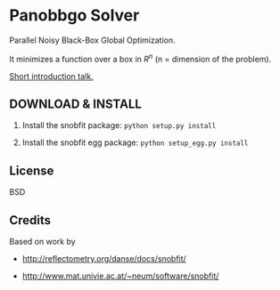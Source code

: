 # Panobbgo Solver

Parallel Noisy Black-Box Global Optimization.

It minimizes a function over a box in $R^n$ (n = dimension of the problem).
   
<a href="https://docs.google.com/presentation/pub?id=10fyYYtti5B-rdVE9gaJ-H4LWLMCOlBCVUC8B_gk3wXo&start=false&loop=false&delayms=3000">Short introduction talk.</a>

## DOWNLOAD & INSTALL

1. Install the snobfit package: `python setup.py install`

1. Install the snobfit egg package: `python setup_egg.py install`

      
## License

BSD

## Credits

Based on work by 

* http://reflectometry.org/danse/docs/snobfit/

* http://www.mat.univie.ac.at/~neum/software/snobfit/

